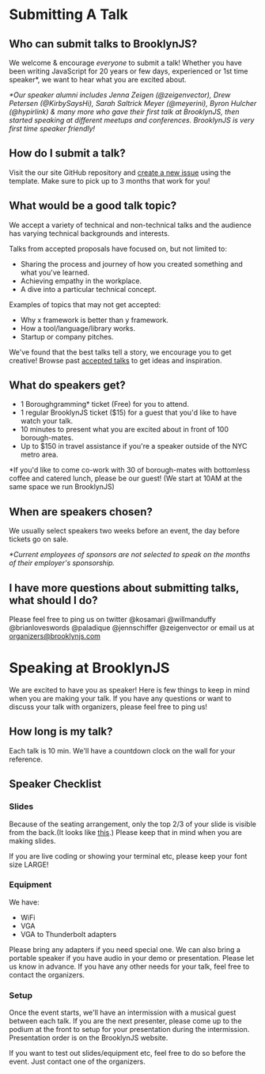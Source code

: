 # Submitting A Talk

## Who can submit talks to BrooklynJS?
We welcome & encourage _everyone_ to submit a talk!
Whether you have been writing JavaScript for 20 years or few days, experienced or 1st time speaker*, we want to hear what you are excited about.

_*Our speaker alumni includes Jenna Zeigen (@zeigenvector), Drew Petersen (@KirbySaysHi), Sarah Saltrick Meyer (@meyerini), Byron Hulcher (@hypirlink) & many more who gave their first talk at BrooklynJS, then started speaking at different meetups and conferences. BrooklynJS is very first time speaker friendly!_

## How do I submit a talk?
Visit the our site GitHub repository and [create a new issue](https://github.com/brooklynjs/brooklynjs.github.io/issues/new) using the template. Make sure to pick up to 3 months that work for you!

## What would be a good talk topic?
We accept a variety of technical and non-technical talks and the audience has varying technical backgrounds and interests.

Talks from accepted proposals have focused on, but not limited to:
- Sharing the process and journey of how you created something and what you've learned.
- Achieving empathy in the workplace.
- A dive into a particular technical concept.

Examples of topics that may not get accepted:
- Why x framework is better than y framework.
- How a tool/language/library works.
- Startup or company pitches.

 We've found that the best talks tell a story, we encourage you to get creative! Browse past [accepted talks](https://github.com/brooklynjs/brooklynjs.github.io/issues?q=is%3Aissue+label%3Aaccepted+is%3Aclosed) to get ideas and inspiration.

## What do speakers get?
- 1 Boroughgramming* ticket (Free) for you to attend.
- 1 regular BrooklynJS ticket ($15) for a guest that you'd like to have watch your talk.
- 10 minutes to present what you are excited about in front of 100 borough-mates.
- Up to $150 in travel assistance if you're a speaker outside of the NYC metro area.

*If you'd like to come co-work with 30 of borough-mates with bottomless coffee and catered lunch, please be our guest! (We start at 10AM at the same space we run BrooklynJS)

## When are speakers chosen?
We usually select speakers two weeks before an event, the day before tickets go on sale.

_*Current employees of sponsors are not selected to speak on the months of their employer's sponsorship._

## I have more questions about submitting talks, what should I do?
Please feel free to ping us on twitter @kosamari @willmanduffy @brianloveswords @paladique @jennschiffer @zeigenvector or email us at organizers@brooklynjs.com

# Speaking at BrooklynJS
We are excited to have you as speaker! Here is few things to keep in mind when you are making your talk. If you have any questions or want to discuss your talk with organizers, please feel free to ping us!

## How long is my talk?
Each talk is 10 min. We'll have a countdown clock on the wall for your reference.

## Speaker Checklist
### Slides
Because of the seating arrangement, only the top 2/3 of your slide is visible from the back.(It looks like [this](https://twitter.com/anthonyserious/status/545765946645020672).) Please keep that in mind when you are making slides.

If you are live coding or showing your terminal etc, please keep your font size LARGE!

### Equipment
We have:
- WiFi
- VGA
- VGA to Thunderbolt adapters

Please bring any adapters if you need special one. We can also bring a portable speaker if you have audio in your demo or presentation. Please let us know in advance. If you have any other needs for your talk, feel free to contact the organizers.

### Setup
Once the event starts, we'll have an intermission with a musical guest between each talk. If you are the next presenter, please come up to the podium at the front to setup for your presentation during the intermission. Presentation order is on the BrooklynJS website.

If you want to test out slides/equipment etc, feel free to do so before the event. Just contact one of the organizers.
